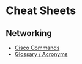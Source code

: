 # Cheat Sheets
## Networking

- [Cisco Commands](networking/cisco.md)
- [Glossary / Acronyms](networking/glossary_acronyms.md)


